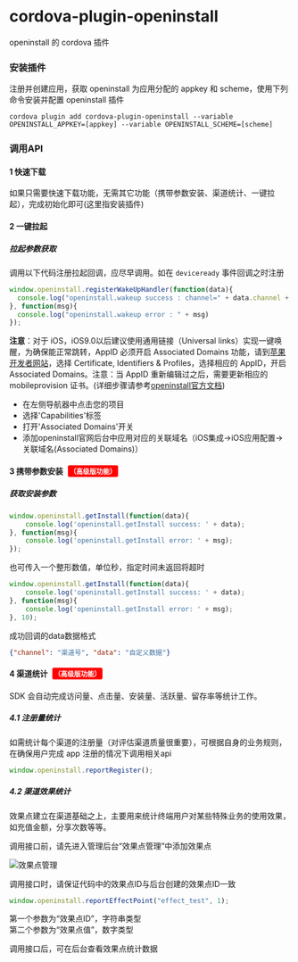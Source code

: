 # cordova-plugin-openinstall
openinstall 的 cordova 插件

### 安装插件
注册并创建应用，获取 openinstall 为应用分配的 appkey 和 scheme，使用下列命令安装并配置 openinstall 插件  
```
cordova plugin add cordova-plugin-openinstall --variable OPENINSTALL_APPKEY=[appkey] --variable OPENINSTALL_SCHEME=[scheme]
```

### 调用API

#### 1 快速下载
如果只需要快速下载功能，无需其它功能（携带参数安装、渠道统计、一键拉起），完成初始化即可(这里指安装插件)

#### 2 一键拉起
##### 拉起参数获取
调用以下代码注册拉起回调，应尽早调用。如在 `deviceready` 事件回调之时注册
``` js
window.openinstall.registerWakeUpHandler(function(data){
  console.log("openinstall.wakeup success : channel=" + data.channel + ", data=" + data.data);
}, function(msg){
  console.log("openinstall.wakeup error : " + msg)
});
```
__注意__：对于 iOS，iOS9.0以后建议使用通用链接（Universal links）实现一键唤醒，为确保能正常跳转，AppID 必须开启 Associated Domains 功能，请到[苹果开发者网站](https://developer.apple.com)，选择 Certificate, Identifiers & Profiles，选择相应的 AppID，开启 Associated Domains。注意：当 AppID 重新编辑过之后，需要更新相应的 mobileprovision 证书。(详细步骤请参考[openinstall官方文档](https://www.openinstall.io))  
- 在左侧导航器中点击您的项目  
- 选择'Capabilities'标签  
- 打开'Associated Domains'开关  
- 添加openinstall官网后台中应用对应的关联域名（iOS集成->iOS应用配置->关联域名(Associated Domains)）


#### 3 携带参数安装 <span style="margin-left: 5px;display: inline-block;background: red;color: #fff;border-radius: 3px;padding: 2px 3px;font-size: 12px;">（高级版功能）</span>
##### 获取安装参数  
``` js
window.openinstall.getInstall(function(data){
    console.log('openinstall.getInstall success: ' + data);
}, function(msg){
    console.log('openinstall.getInstall error: ' + msg);
});
```
也可传入一个整形数值，单位秒，指定时间未返回将超时  
``` js
window.openinstall.getInstall(function(data){
    console.log('openinstall.getInstall success: ' + data);
}, function(msg){
    console.log('openinstall.getInstall error: ' + msg);
}, 10);
```
成功回调的data数据格式  
``` json
{"channel": "渠道号", "data": "自定义数据"}
```

#### 4 渠道统计 <span style="margin-left: 5px;display: inline-block;background: red;color: #fff;border-radius: 3px;padding: 2px 3px;font-size: 12px;">（高级版功能）</span>  
SDK 会自动完成访问量、点击量、安装量、活跃量、留存率等统计工作。

##### 4.1 注册量统计  
如需统计每个渠道的注册量（对评估渠道质量很重要），可根据自身的业务规则，在确保用户完成 app 注册的情况下调用相关api  
``` js
window.openinstall.reportRegister();
```

##### 4.2 渠道效果统计  
效果点建立在渠道基础之上，主要用来统计终端用户对某些特殊业务的使用效果，如充值金额，分享次数等等。  

调用接口前，请先进入管理后台“效果点管理”中添加效果点  

![效果点管理](./resources/effect_point.png)  

调用接口时，请保证代码中的效果点ID与后台创建的效果点ID一致  
``` js
window.openinstall.reportEffectPoint("effect_test", 1);
```
第一个参数为“效果点ID”，字符串类型  
第二个参数为“效果点值”，数字类型  
  
调用接口后，可在后台查看效果点统计数据

